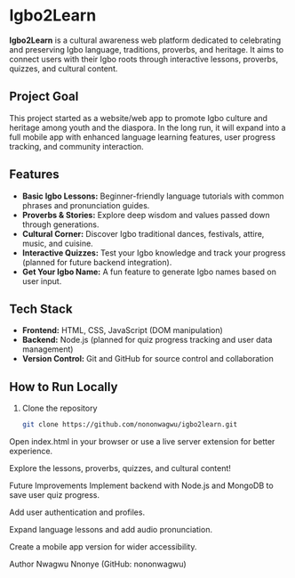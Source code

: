 # Igbo2Learn

**Igbo2Learn** is a cultural awareness web platform dedicated to celebrating and preserving Igbo language, traditions, proverbs, and heritage. It aims to connect users with their Igbo roots through interactive lessons, proverbs, quizzes, and cultural content.

## Project Goal

This project started as a website/web app to promote Igbo culture and heritage among youth and the diaspora. In the long run, it will expand into a full mobile app with enhanced language learning features, user progress tracking, and community interaction.

## Features

- **Basic Igbo Lessons:** Beginner-friendly language tutorials with common phrases and pronunciation guides.
- **Proverbs & Stories:** Explore deep wisdom and values passed down through generations.
- **Cultural Corner:** Discover Igbo traditional dances, festivals, attire, music, and cuisine.
- **Interactive Quizzes:** Test your Igbo knowledge and track your progress (planned for future backend integration).
- **Get Your Igbo Name:** A fun feature to generate Igbo names based on user input.

## Tech Stack

- **Frontend:** HTML, CSS, JavaScript (DOM manipulation)
- **Backend:** Node.js (planned for quiz progress tracking and user data management)
- **Version Control:** Git and GitHub for source control and collaboration

## How to Run Locally

1. Clone the repository  
   ```bash
   git clone https://github.com/nononwagwu/igbo2learn.git
Open index.html in your browser or use a live server extension for better experience.

Explore the lessons, proverbs, quizzes, and cultural content!

Future Improvements
Implement backend with Node.js and MongoDB to save user quiz progress.

Add user authentication and profiles.

Expand language lessons and add audio pronunciation.

Create a mobile app version for wider accessibility.

Author
Nwagwu Nnonye (GitHub: nononwagwu)